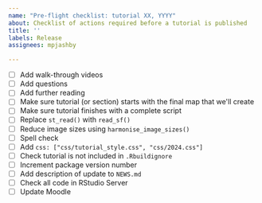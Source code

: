 ```yaml
---
name: "Pre-flight checklist: tutorial XX, YYYY"
about: Checklist of actions required before a tutorial is published
title: ''
labels: Release
assignees: mpjashby

---
```


- [ ] Add walk-through videos
- [ ] Add questions
- [ ] Add further reading
- [ ] Make sure tutorial (or section) starts with the final map that we'll create
- [ ] Make sure tutorial finishes with a complete script
- [ ] Replace `st_read()` with `read_sf()`
- [ ] Reduce image sizes using `harmonise_image_sizes()`
- [ ] Spell check
- [ ] Add `css: ["css/tutorial_style.css", "css/2024.css"]`
- [ ] Check tutorial is not included in `.Rbuildignore`
- [ ] Increment package version number
- [ ] Add description of update to `NEWS.md`
- [ ] Check all code in RStudio Server
- [ ] Update Moodle
